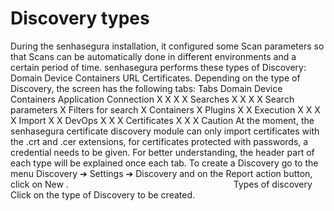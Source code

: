 # Discovery types 

During the senhasegura installation, it configured some Scan parameters so that Scans can be automatically done in different environments and a certain period of time.
senhasegura performs these types of Discovery: 
Domain
Device
Containers
URL Certificates.
Depending on the type of Discovery, the screen has the following tabs:
Tabs
Domain
Device
Containers
Application
Connection
X
X
X
X
Searches
X
X
X
X
Search parameters
X
Filters for search
X
Containers
X
Plugins
X
X
Execution
X
X
X
X
Import
X
X
DevOps
X
X
X
Certificates
X
X
X
Caution
At the moment, the senhasegura certificate discovery module can only import certificates with the .crt and .cer extensions, for certificates protected with passwords, a credential needs to be given.
For better understanding, the header part of each type will be explained once each tab.
To create a Discovery go to the menu 
Discovery ➔ Settings ➔ Discovery
 and on the Report action button, click on 
New
.
                                                                  Types of discovery
Click on the type of Discovery to be created.